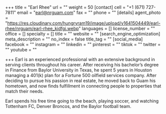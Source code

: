 +++
title = "Earl Rhee"
url = ""
weight = 50
[contact]
cell = "+1 (671) 727-7811"
email = "earl@nrguam.com"
fax = ""
phone = ""
[details]
agent_photo = "https://res.cloudinary.com/hungryram19/image/upload/v1641504449/earl-rhee/nrguam/earl-rhee_kidfgj.webp"
languages = []
license_number = ""
office = []
specialty = []
title = ""
website = ""
[search_engine_optimization]
meta_description = ""
no_index = false
title_tag = ""
[social_media]
facebook = ""
instagram = ""
linkedin = ""
pinterest = ""
tiktok = ""
twitter = ""
youtube = ""

+++
Earl is an experienced professional with an extensive background in serving clients throughout his career. After receiving his bachelor’s degree in Finance from Baylor University in Texas, he spent 5 years in Houston managing a 401(k) plan for a Fortune 500 oilfield services company. After deciding to pursue his passion in real estate, he moved back to Guam his hometown, and now finds fulfillment in connecting people to properties that match their needs.

Earl spends his free time going to the beach, playing soccer, and watching Tottenham FC, Denver Broncos, and the Baylor football team.